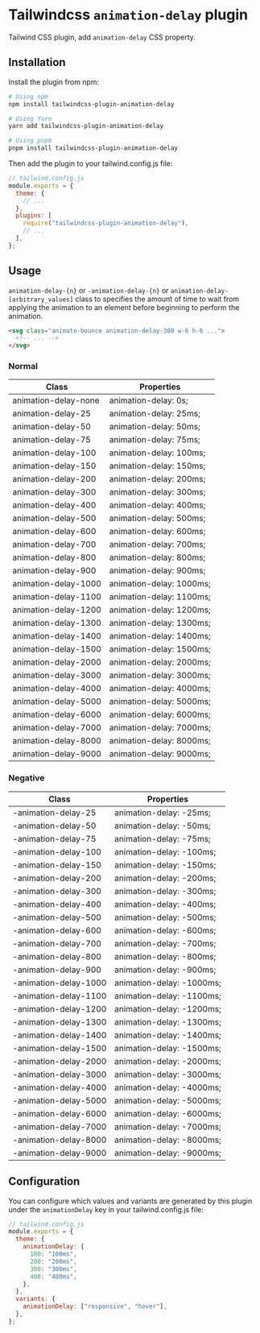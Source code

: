 # Tailwindcss `animation-delay` plugin

Tailwind CSS plugin, add `animation-delay` CSS property.

## Installation

Install the plugin from npm:

```sh
# Using npm
npm install tailwindcss-plugin-animation-delay

# Using Yarn
yarn add tailwindcss-plugin-animation-delay

# Using pnpm
pnpm install tailwindcss-plugin-animation-delay
```

Then add the plugin to your tailwind.config.js file:

```js
// tailwind.config.js
module.exports = {
  theme: {
    // ...
  },
  plugins: [
    require("tailwindcss-plugin-animation-delay"),
    // ...
  ],
};
```

## Usage

`animation-delay-{n}` or `-animation-delay-{n}` or `animation-delay-[arbitrary_values]` class to specifies the amount of time to wait from applying the animation to an element before beginning to perform the animation.

```html
<svg class="animate-bounce animation-delay-300 w-6 h-6 ...">
  <!-- ... -->
</svg>
```
### Normal

| Class                | Properties               |
| -------------------- | ------------------------ |
| animation-delay-none | animation-delay: 0s;     |
| animation-delay-25   | animation-delay: 25ms;   |
| animation-delay-50   | animation-delay: 50ms;   |
| animation-delay-75   | animation-delay: 75ms;   |
| animation-delay-100  | animation-delay: 100ms;  |
| animation-delay-150  | animation-delay: 150ms;  |
| animation-delay-200  | animation-delay: 200ms;  |
| animation-delay-300  | animation-delay: 300ms;  |
| animation-delay-400  | animation-delay: 400ms;  |
| animation-delay-500  | animation-delay: 500ms;  |
| animation-delay-600  | animation-delay: 600ms;  |
| animation-delay-700  | animation-delay: 700ms;  |
| animation-delay-800  | animation-delay: 800ms;  |
| animation-delay-900  | animation-delay: 900ms;  |
| animation-delay-1000 | animation-delay: 1000ms; |
| animation-delay-1100 | animation-delay: 1100ms; |
| animation-delay-1200 | animation-delay: 1200ms; |
| animation-delay-1300 | animation-delay: 1300ms; |
| animation-delay-1400 | animation-delay: 1400ms; |
| animation-delay-1500 | animation-delay: 1500ms; |
| animation-delay-2000 | animation-delay: 2000ms; |
| animation-delay-3000 | animation-delay: 3000ms; |
| animation-delay-4000 | animation-delay: 4000ms; |
| animation-delay-5000 | animation-delay: 5000ms; |
| animation-delay-6000 | animation-delay: 6000ms; |
| animation-delay-7000 | animation-delay: 7000ms; |
| animation-delay-8000 | animation-delay: 8000ms; |
| animation-delay-9000 | animation-delay: 9000ms; |

### Negative

| Class                 | Properties                |
| --------------------- | ------------------------- |
| -animation-delay-25   | animation-delay: -25ms;   |
| -animation-delay-50   | animation-delay: -50ms;   |
| -animation-delay-75   | animation-delay: -75ms;   |
| -animation-delay-100  | animation-delay: -100ms;  |
| -animation-delay-150  | animation-delay: -150ms;  |
| -animation-delay-200  | animation-delay: -200ms;  |
| -animation-delay-300  | animation-delay: -300ms;  |
| -animation-delay-400  | animation-delay: -400ms;  |
| -animation-delay-500  | animation-delay: -500ms;  |
| -animation-delay-600  | animation-delay: -600ms;  |
| -animation-delay-700  | animation-delay: -700ms;  |
| -animation-delay-800  | animation-delay: -800ms;  |
| -animation-delay-900  | animation-delay: -900ms;  |
| -animation-delay-1000 | animation-delay: -1000ms; |
| -animation-delay-1100 | animation-delay: -1100ms; |
| -animation-delay-1200 | animation-delay: -1200ms; |
| -animation-delay-1300 | animation-delay: -1300ms; |
| -animation-delay-1400 | animation-delay: -1400ms; |
| -animation-delay-1500 | animation-delay: -1500ms; |
| -animation-delay-2000 | animation-delay: -2000ms; |
| -animation-delay-3000 | animation-delay: -3000ms; |
| -animation-delay-4000 | animation-delay: -4000ms; |
| -animation-delay-5000 | animation-delay: -5000ms; |
| -animation-delay-6000 | animation-delay: -6000ms; |
| -animation-delay-7000 | animation-delay: -7000ms; |
| -animation-delay-8000 | animation-delay: -8000ms; |
| -animation-delay-9000 | animation-delay: -9000ms; |

## Configuration

You can configure which values and variants are generated by this plugin under the `animationDelay` key in your tailwind.config.js file:

```js
// tailwind.config.js
module.exports = {
  theme: {
    animationDelay: {
      100: "100ms",
      200: "200ms",
      300: "300ms",
      400: "400ms",
    },
  },
  variants: {
    animationDelay: ["responsive", "hover"],
  },
};
```
